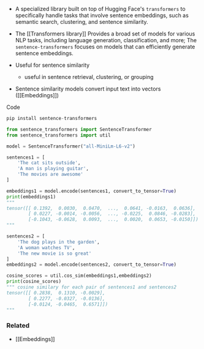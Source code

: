 - A specialized library built on top of Hugging Face's `transformers` to specifically handle tasks that involve sentence embeddings, such as semantic search, clustering, and sentence similarity.
- The [[Transformers library]] Provides a broad set of models for various NLP tasks, including language generation, classification, and more; The `sentence-transformers` focuses on models that can efficiently generate sentence embeddings.

- Useful for sentence similarity
	- useful in sentence retrieval, clustering, or grouping

- Sentence similarity models convert input text into vectors ([[Embeddings]])

Code
```python
pip install sentence-transformers

from sentence_transformers import SentenceTransformer
from sentence_transformers import util

model = SentenceTransformer("all-MiniLm-L6-v2")

sentences1 = [
	'The cat sits outside',
    'A man is playing guitar',
    'The movies are awesome'
]

embeddings1 = model.encode(sentences1, convert_to_tensor=True)
print(embeddings1)
"""
tensor([[ 0.1392,  0.0030,  0.0470,  ...,  0.0641, -0.0163,  0.0636],
        [ 0.0227, -0.0014, -0.0056,  ..., -0.0225,  0.0846, -0.0283],
        [-0.1043, -0.0628,  0.0093,  ...,  0.0020,  0.0653, -0.0150]])
"""

sentences2 = [
	'The dog plays in the garden',
    'A woman watches TV',
    'The new movie is so great'
]
embeddings2 = model.encode(sentences2, convert_to_tensor=True)

cosine_scores = util.cos_sim(embeddings1,embeddings2)
print(cosine_scores)
""" cosine similary for each pair of sentences1 and sentences2
tensor([[ 0.2838,  0.1310, -0.0029],
        [ 0.2277, -0.0327, -0.0136],
        [-0.0124, -0.0465,  0.6571]])
"""
```


### Related
- [[Embeddings]]